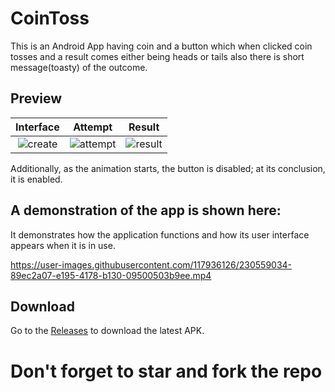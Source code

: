 # CoinToss
This is an Android App having coin and a button which when clicked coin tosses and a result comes either being heads or tails also there is short message(toasty) of the outcome. 
## Preview
Interface|Attempt|Result
:-----:|:-------------------------------:|:------:
![create](https://user-images.githubusercontent.com/117936126/230555925-5c10ae8b-4f43-48ec-ba05-ed549584e7e9.jpg)|![attempt](https://user-images.githubusercontent.com/117936126/230555945-ad7ed057-5486-4533-8ad8-27d78ba13df8.jpg)|![result](https://user-images.githubusercontent.com/117936126/230555956-dc33c1bd-81f3-4bf7-9f84-240170f7877f.jpg)
 
 Additionally, as the animation starts, the button is disabled; at its conclusion, it is enabled.
 
 ## A demonstration of the app is shown here:
 It demonstrates how the application functions and how its user interface appears when it is in use.

https://user-images.githubusercontent.com/117936126/230559034-89ec2a07-e195-4178-b130-09500503b9ee.mp4

## Download

Go to the [Releases](https://github.com/mayank4singh/CoinToss/blob/main/app/release/app-release.aab) to download the latest APK.

# Don't forget to star and fork the repo
